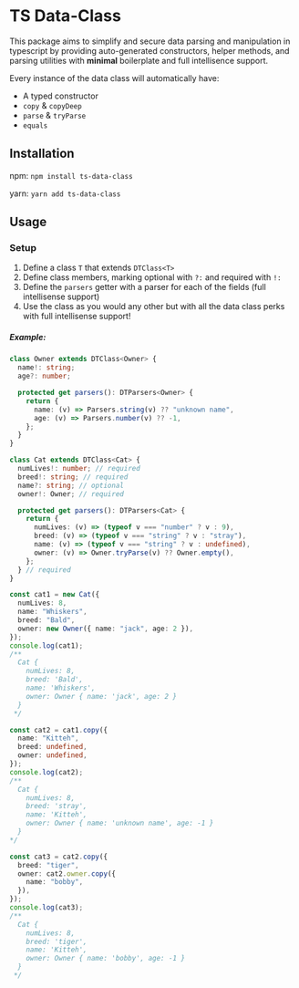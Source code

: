 # TS Data-Class

This package aims to simplify and secure data parsing and manipulation in typescript by providing auto-generated constructors, helper methods, and parsing utilities with **minimal** boilerplate and full intellisence support.

Every instance of the data class will automatically have:

- A typed constructor
- `copy` & `copyDeep`
- `parse` & `tryParse`
- `equals`

## Installation

npm: `npm install ts-data-class`

yarn: `yarn add ts-data-class`

## Usage

### Setup

1. Define a class `T` that extends `DTClass<T>`
2. Define class members, marking optional with `?:` and required with `!:`
3. Define the `parsers` getter with a parser for each of the fields (full intellisense support)
4. Use the class as you would any other but with all the data class perks with full intellisense support!

##### Example:

```typescript
class Owner extends DTClass<Owner> {
  name!: string;
  age?: number;

  protected get parsers(): DTParsers<Owner> {
    return {
      name: (v) => Parsers.string(v) ?? "unknown name",
      age: (v) => Parsers.number(v) ?? -1,
    };
  }
}

class Cat extends DTClass<Cat> {
  numLives!: number; // required
  breed!: string; // required
  name?: string; // optional
  owner!: Owner; // required

  protected get parsers(): DTParsers<Cat> {
    return {
      numLives: (v) => (typeof v === "number" ? v : 9),
      breed: (v) => (typeof v === "string" ? v : "stray"),
      name: (v) => (typeof v === "string" ? v : undefined),
      owner: (v) => Owner.tryParse(v) ?? Owner.empty(),
    };
  } // required
}

const cat1 = new Cat({
  numLives: 8,
  name: "Whiskers",
  breed: "Bald",
  owner: new Owner({ name: "jack", age: 2 }),
});
console.log(cat1);
/**
  Cat {
    numLives: 8,
    breed: 'Bald',
    name: 'Whiskers',
    owner: Owner { name: 'jack', age: 2 }
  }
 */

const cat2 = cat1.copy({
  name: "Kitteh",
  breed: undefined,
  owner: undefined,
});
console.log(cat2);
/**
  Cat {
    numLives: 8,
    breed: 'stray',
    name: 'Kitteh',
    owner: Owner { name: 'unknown name', age: -1 }
  }
*/

const cat3 = cat2.copy({
  breed: "tiger",
  owner: cat2.owner.copy({
    name: "bobby",
  }),
});
console.log(cat3);
/**
  Cat {
    numLives: 8,
    breed: 'tiger',
    name: 'Kitteh',
    owner: Owner { name: 'bobby', age: -1 }
  }
 */
```
